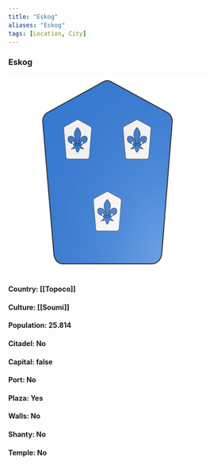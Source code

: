 ```yaml
---
title: "Eskog"
aliases: "Eskog"
tags: [Location, City]
---
```

### Eskog
![](attachment/04d9dc06d7062b00ba97ec938ccd088d.svg)

#### Country: [[Topoco]]

#### Culture: [[Soumi]]

#### Population: 25.814

#### Citadel: No

#### Capital: false

#### Port: No

#### Plaza: Yes

#### Walls: No

#### Shanty: No

#### Temple: No


